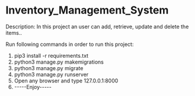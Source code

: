 # Inventory_Management_System

Description:
In this project an user can add, retrieve, update and delete the items..

Run following commands in order to run this project:
1. pip3 install -r requirements.txt
2. python3 manage.py makemigrations
3. python3 manage.py migrate
4. python3 manage.py runserver
5. Open any browser and type 127.0.0.1:8000
6. -----Enjoy-----

